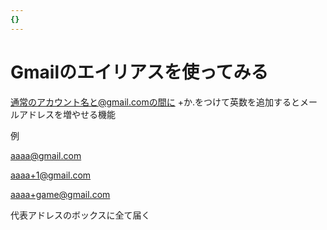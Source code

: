 ```yaml
---
{}
---
```

# Gmailのエイリアスを使ってみる

通常のアカウント名と@gmail.comの間に +か.をつけて英数を追加するとメールアドレスを増やせる機能

例

aaaa@gmail.com

aaaa+1@gmail.com

aaaa+game@gmail.com

代表アドレスのボックスに全て届く
